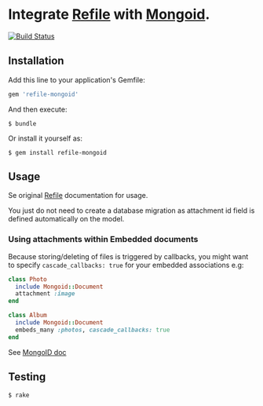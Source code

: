 # Integrate [Refile](https://github.com/refile/refile) with [Mongoid](https://github.com/mongoid/mongoid).

[![Build Status](https://travis-ci.org/DimaSamodurov/refile-mongoid.svg?branch=master)](https://travis-ci.org/DimaSamodurov/refile-mongoid)

## Installation

Add this line to your application's Gemfile:

```ruby
gem 'refile-mongoid'
```

And then execute:

    $ bundle

Or install it yourself as:

    $ gem install refile-mongoid


## Usage

Se original [Refile](https://github.com/refile/refile) documentation for usage.

You just do not need to create a database migration as attachment id field is defined automatically on the model.

### Using attachments within Embedded documents

Because storing/deleting of files is triggered by callbacks, 
you might want to specify ```cascade_callbacks: true``` for your embedded associations e.g:


```ruby
class Photo
  include Mongoid::Document
  attachment :image
end

class Album
  include Mongoid::Document
  embeds_many :photos, cascade_callbacks: true
end
```

See [MongoID doc](http://docs.mongodb.org/ecosystem/tutorial/ruby-mongoid-tutorial/#cascading-callbacks)

## Testing 

    $ rake


